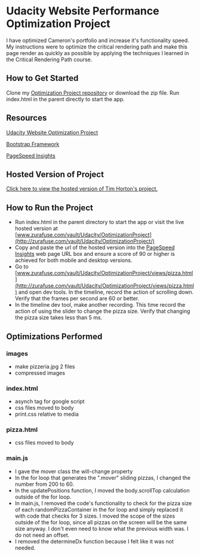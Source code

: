 # Udacity Website Performance Optimization Project

I have optimized Cameron's portfolio and increase it's functionality speed. My instructions were to optimize the critical rendering path and make this page render as quickly as possible by applying the techniques I learned in the Critical Rendering Path course.

## How to Get Started

Clone my [Optimization Project repository](https://github.com/zurafuse/udacity_optimization_project) or download the zip file. Run index.html in the parent directly to start the app.


## Resources

[Udacity Website Optimization Project](https://github.com/udacity/frontend-nanodegree-mobile-portfolio) 

[Bootstrap Framework](http://getbootstrap.com/getting-started/)

[PageSpeed Insights](https://developers.google.com/speed/pagespeed/insights/)

## Hosted Version of Project

[Click here to view the hosted version of Tim Horton's project.](http://zurafuse.com/vault/Udacity/OptimizationProject/)

## How to Run the Project

* Run index.html in the parent directory to start the app or visit the live hosted version at [www.zurafuse.com/vault/Udacity/OptimizationProject](http://zurafuse.com/vault/Udacity/OptimizationProject/)
* Copy and paste the url of the hosted version into the [PageSpeed Insights](https://developers.google.com/speed/pagespeed/insights/) web page URL box and ensure a score of 90 or higher is achieved for both mobile and desktop versions.
* Go to [www.zurafuse.com/vault/Udacity/OptimizationProject/views/pizza.html](http://zurafuse.com/vault/Udacity/OptimizationProject/views/pizza.html) and open dev tools. In the timeline, record the action of scrolling down. Verify that the frames per second are 60 or better.
* In the timeline dev tool, make another recording. This time record the action of using the slider to change the pizza size. Verify that changing the pizza size takes less than 5 ms.

## Optimizations Performed

### images

* make pizzeria.jpg 2 files
* compressed images

### index.html

* asynch tag for google script
* css files moved to body
* print.css relative to media

### pizza.html

* css files moved to body

### main.js

* I gave the mover class the will-change property
* In the for loop that generates the ".mover" sliding pizzas, I changed the number from 200 to 60.
* In the updatePositions function, I moved the body.scrollTop calculation outside of the for loop.
* In main.js, I removed the code's functionality to check for the pizza size of each randomPizzaContainer in the for loop and simply replaced it with code that checks for 3 sizes. I moved the scope of the sizes outside of the for loop, since all pizzas on the screen will be the same size anyway. I don't even need to know what the previous width was. I do not need an offset.
* I removed the determineDx function because I felt like it was not needed.

